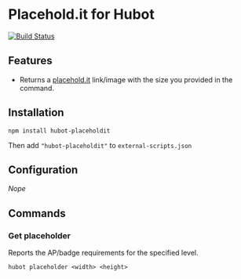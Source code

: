 # Placehold.it for Hubot
[![Build Status](https://travis-ci.org/janhenckens/hubot-placeholdit.svg?branch=master)](https://travis-ci.org/janhenckens/hubot-placeholdit)

## Features

* Returns a [placehold.it](placehold.it) link/image with the size you provided in the command.

## Installation

`npm install hubot-placeholdit`

Then add `"hubot-placeholdit"` to `external-scripts.json`


## Configuration

*Nope*

## Commands

### Get placeholder

Reports the AP/badge requirements for the specified level.

`hubot placeholder <width> <height>`